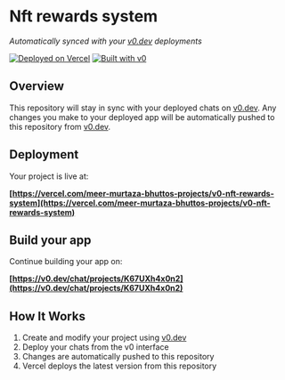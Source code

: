 # Nft rewards system

*Automatically synced with your [v0.dev](https://v0.dev) deployments*

[![Deployed on Vercel](https://img.shields.io/badge/Deployed%20on-Vercel-black?style=for-the-badge&logo=vercel)](https://vercel.com/meer-murtaza-bhuttos-projects/v0-nft-rewards-system)
[![Built with v0](https://img.shields.io/badge/Built%20with-v0.dev-black?style=for-the-badge)](https://v0.dev/chat/projects/K67UXh4x0n2)

## Overview

This repository will stay in sync with your deployed chats on [v0.dev](https://v0.dev).
Any changes you make to your deployed app will be automatically pushed to this repository from [v0.dev](https://v0.dev).

## Deployment

Your project is live at:

**[https://vercel.com/meer-murtaza-bhuttos-projects/v0-nft-rewards-system](https://vercel.com/meer-murtaza-bhuttos-projects/v0-nft-rewards-system)**

## Build your app

Continue building your app on:

**[https://v0.dev/chat/projects/K67UXh4x0n2](https://v0.dev/chat/projects/K67UXh4x0n2)**

## How It Works

1. Create and modify your project using [v0.dev](https://v0.dev)
2. Deploy your chats from the v0 interface
3. Changes are automatically pushed to this repository
4. Vercel deploys the latest version from this repository